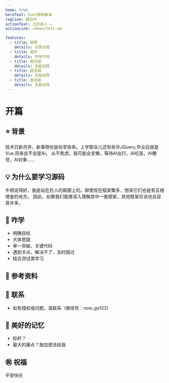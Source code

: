 ```yaml
---
home: true
heroText: Vue3源码解读
tagline: 建设中
actionText: 立刻进入 →
actionLink: /demo/test.md

features:
  - title: 超赞
    details: 点赞点赞
  - title: 超牛
    details: 牛呀牛呀
  - title: 超无敌
    details: 无敌剑阵
  - title: 超无敌
    details: 无敌剑阵
  - title: 超无敌
    details: 无敌剑阵
---
```


# 开篇

## :star: 背景

技术日新月异，新事物也是纷至沓来。上学那会儿还有些许JQuery,毕业后就是Vue,将来会不会是AI。
从不焦虑，我可能会变懒，等待AI出行，AI吃饭，AI睡觉，AI对象......

## :bulb: 为什么要学习源码

牛顿说得好，我是站在巨人的肩膀上的。即使现在框架繁多，想来它们也是有互相借鉴的地方。
因此，如果我们能够深入理解其中一套框架，其他框架应该也会容易许多。

## :eyes: 咋学

* 明确目标
* 大体思路
* 单一突破，关键代码
* 遇到卡点，解决不了，及时跳过
* 结合测试类学习

## :fried_egg: 参考资料

## :email: 联系

* 如有侵权或问题，请联系（微信号：now_go123）

## :sunflower: 美好的记忆

* 标杆？
* 最大的痛点？施加想法给我

## :congratulations: 祝福

平安快乐
